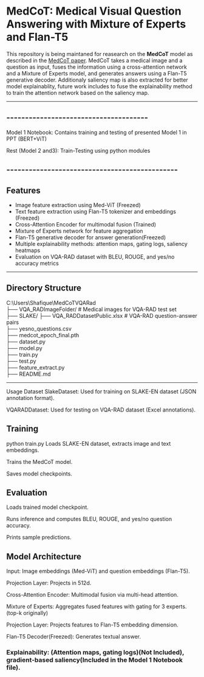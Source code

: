 


# MedCoT: Medical Visual Question Answering with Mixture of Experts and Flan-T5

This repository is being maintaned for reasearch on the **MedCoT** model as described in the [MedCoT paper](https://github.com/JXLiu-AI/MedCoT). MedCoT takes a medical image and a question as input, fuses the information using a cross-attention network and a Mixture of Experts model, and generates answers using a Flan-T5 generative decoder. Additionaly saliency map is also extracted for better model explainablity, future work includes to fuse the explainability method to train the attention network based on the saliency map. 

---


## --------------------------------------
Model 1 Notebook: Contains training and testing of presented Model 1 in PPT (BERT+ViT) 

Rest (Model 2 and3): Train-Testing using python modules
## ----------------------------------------------
## Features

- Image feature extraction using Med-ViT  (Freezed) 
- Text feature extraction using Flan-T5 tokenizer and embeddings  (Freezed) 
- Cross-Attention Encoder for multimodal fusion  (Trained)
- Mixture of Experts network for feature aggregation  
- Flan-T5 generative decoder for answer generation(Freezed)  
- Multiple explainability methods: attention maps, gating logs, saliency heatmaps  
- Evaluation on VQA-RAD dataset with BLEU, ROUGE, and yes/no accuracy metrics  

---

## Directory Structure

C:\Users\Shafique\MedCoTVQARad  
├── VQA_RADImageFolder/ # Medical images for VQA-RAD test set  
├── SLAKE/
├── VQA_RADDatasetPublic.xlsx     # VQA-RAD question-answer pairs  
├── yesno_questions.csv           
├── medcot_epoch_final.pth         
├── dataset.py                    
├── model.py                      
├── train.py                      
├── test.py                       
├── feature_extract.py           
├── README.md                     

---
Usage
Dataset
SlakeDataset: Used for training on SLAKE-EN dataset (JSON annotation format).

VQARADDataset: Used for testing on VQA-RAD dataset (Excel annotations).

## Training

python train.py
Loads SLAKE-EN dataset, extracts image and text embeddings.

Trains the MedCoT model.

Saves model checkpoints.

## Evaluation


Loads trained model checkpoint.

Runs inference and computes BLEU, ROUGE, and yes/no question accuracy.

Prints sample predictions.

## Model Architecture
Input: Image embeddings (Med-ViT) and question embeddings (Flan-T5).

Projection Layer: Projects in 512d.

Cross-Attention Encoder: Multimodal fusion via multi-head attention.

Mixture of Experts: Aggregates fused features with gating for 3 experts.(top-k originally)

Projection Layer: Projects features to Flan-T5 embedding dimension.

Flan-T5 Decoder(Freezed): Generates textual answer.

### Explainability: (Attention maps, gating logs)(Not Included), gradient-based saliency(Included in the Model 1 Notebook file).
### 


